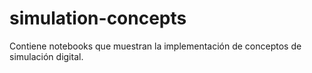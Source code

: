 # simulation-concepts
Contiene notebooks que muestran la implementación de conceptos de simulación digital.
